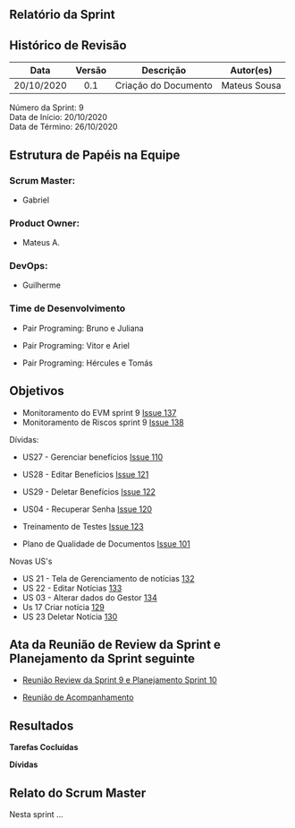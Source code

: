 
## Relatório da Sprint

## Histórico de Revisão

|   Data   |  Versão  |        Descrição       |          Autor(es)          |
|:--------:|:--------:|:----------------------:|:---------------------------:|
|20/10/2020|   0.1    | Criação do Documento        |   Mateus Sousa   |

Número da Sprint: 9 <br>
Data de Início:  20/10/2020 <br>
Data de Término: 26/10/2020 <br>

## Estrutura de Papéis na Equipe

### Scrum Master:
- Gabriel

### Product Owner:
- Mateus A.

### DevOps:
- Guilherme


### Time de Desenvolvimento

- Pair Programing: Bruno e Juliana
  

- Pair Programing: Vitor e Ariel
  

- Pair Programing: Hércules e Tomás


## Objetivos

- Monitoramento do EVM sprint 9 [Issue 137](https://github.com/fga-eps-mds/2020.1-Grupo6/issues/137)
- Monitoramento de Riscos sprint 9 [Issue 138](https://github.com/fga-eps-mds/2020.1-Grupo6/issues/138)

Dívidas:
- US27 - Gerenciar benefícios [Issue 110](https://github.com/fga-eps-mds/2020.1-Grupo6/issues/110)
- US28 - Editar Benefícios [Issue 121](https://github.com/fga-eps-mds/2020.1-Grupo6/issues/121)
- US29 - Deletar Benefícios [Issue 122](https://github.com/fga-eps-mds/2020.1-Grupo6/issues/122)
- US04 - Recuperar Senha [Issue 120](https://github.com/fga-eps-mds/2020.1-Grupo6/issues/120)

- Treinamento de Testes [Issue 123](https://github.com/fga-eps-mds/2020.1-Grupo6/issues/123)

- Plano de Qualidade de Documentos [Issue 101](https://github.com/fga-eps-mds/2020.1-Grupo6/issues/101)

Novas US's
- US 21 - Tela de Gerenciamento de notícias [132](https://github.com/fga-eps-mds/2020.1-Grupo6/issues/132)
- US 22 - Editar Notícias [133](https://github.com/fga-eps-mds/2020.1-Grupo6/issues/133)
- US 03 - Alterar dados do Gestor [134](https://github.com/fga-eps-mds/2020.1-Grupo6/issues/134)
- Us 17 Criar notícia [129](https://github.com/fga-eps-mds/2020.1-Grupo6/issues/129)
- US 23 Deletar Notícia [130](https://github.com/fga-eps-mds/2020.1-Grupo6/issues/130)

## Ata da Reunião de Review da Sprint e Planejamento da Sprint seguinte

- [Reunião Review da Sprint 9 e Planejamento Sprint 10](https://github.com/fga-eps-mds/2020.1-Grupo6/issues/)

- [Reunião de Acompanhamento](https://github.com/fga-eps-mds/2020.1-Grupo6/issues/)


## Resultados

**Tarefas Cocluídas** 


**Dívidas**


## Relato do Scrum Master

Nesta sprint ...